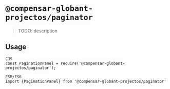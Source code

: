 # `@compensar-globant-projectos/paginator`

> TODO: description

## Usage

```
CJS
const PaginationPanel = require('@compensar-globant-projectos/paginator');

ESM/ES6
import {PaginationPanel} from '@compensar-globant-projectos/paginator'
```
